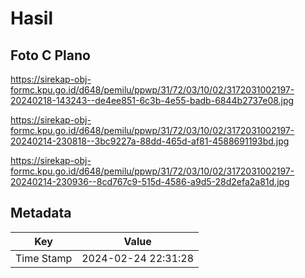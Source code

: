 # Hasil

## Foto C Plano

https://sirekap-obj-formc.kpu.go.id/d648/pemilu/ppwp/31/72/03/10/02/3172031002197-20240218-143243--de4ee851-6c3b-4e55-badb-6844b2737e08.jpg

https://sirekap-obj-formc.kpu.go.id/d648/pemilu/ppwp/31/72/03/10/02/3172031002197-20240214-230818--3bc9227a-88dd-465d-af81-4588691193bd.jpg

https://sirekap-obj-formc.kpu.go.id/d648/pemilu/ppwp/31/72/03/10/02/3172031002197-20240214-230936--8cd767c9-515d-4586-a9d5-28d2efa2a81d.jpg


## Metadata

| Key        | Value               |
| ---------- | ------------------- |
| Time Stamp | 2024-02-24 22:31:28 |



